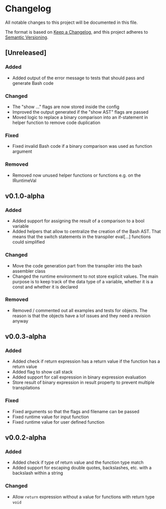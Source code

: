 # Changelog

All notable changes to this project will be documented in this file.

The format is based on [Keep a Changelog](https://keepachangelog.com/en/1.0.0/), and this project adheres to [Semantic Versioning](https://semver.org/spec/v2.0.0.html).

## [Unreleased]

### Added

- Added output of the error message to tests that should pass and generate Bash code

### Changed

- The "show ..." flags are now stored inside the config
- Improved the output generated if the "show AST" flags are passed
- Moved logic to replace a binary comparison into an if-statement in helper function to remove code duplication

### Fixed

- Fixed invalid Bash code if a binary comparison was used as function argument

### Removed

- Removed now unused helper functions or functions e.g. on the IRuntimeVal

## v0.1.0-alpha

### Added

- Added support for assigning the result of a comparison to a bool variable
- Added helpers that allow to centralize the creation of the Bash AST. That means that the switch statements in the transpiler eval[…] functions could simplified

### Changed

- Move the code generation part from the transpiler into the bash assembler class
- Changed the runtime environment to not store explicit values. The main purpose is to keep track of the data type of a variable, whether it is a const and whether it is declared

### Removed

- Removed / commented out all examples and tests for objects. The reason is that the objects have a lof issues and they need a revision anyway

## v0.0.3-alpha

### Added

- Added check if return expression has a return value if the function has a return value
- Added flag to show call stack
- Added support for call expression in binary expression evaluation
- Store result of binary expression in result property to prevent multiple transpilations

### Fixed

- Fixed arguments so that the flags and filename can be passed
- Fixed runtime value for input function
- Fixed runtime value for user defined function

## v0.0.2-alpha

### Added

- Added check if type of return value and the function type match
- Added support for escaping double quotes, backslashes, etc. with a backslash within a string

### Changed

- Allow `return` expression without a value for functions with return type `void`